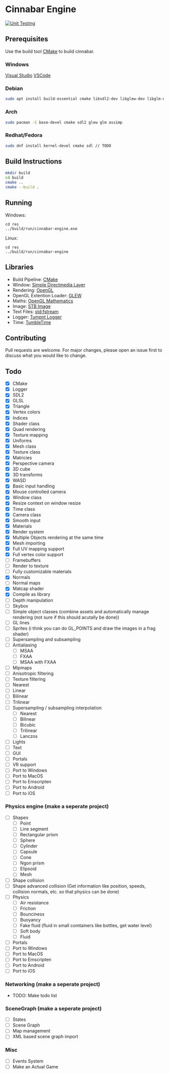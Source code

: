 # Cinnabar Engine

[![Unit Testing](https://github.com/cinnabar-engine/cinnabar/actions/workflows/UnitTests.yml/badge.svg)](https://github.com/cinnabar-engine/cinnabar/actions/workflows/UnitTests.yml)

## Prerequisites

Use the build tool [CMake](https://cmake.org/install/) to build cinnabar.

### Windows

[Visual Studio](https://visualstudio.microsoft.com/)
[VSCode](https://code.visualstudio.com/docs/cpp/config-msvc)

### Debian

```bash
sudo apt install build-essential cmake libsdl2-dev libglew-dev libglm-dev libassimp-dev
```

### Arch

```bash
sudo pacman -S base-devel cmake sdl2 glew glm assimp
```

### Redhat/Fedora

```bash
sudo dnf install kernel-devel cmake sdl // TODO
```

## Build Instructions

```bash
mkdir build
cd build
cmake ..
cmake --build .
```

## Running

Windows:

```
cd res
../build/run/cinnabar-engine.exe
```

Linux:

```
cd res
../build/run/cinnabar-engine
```

## Libraries

- Build Pipeline: [CMake](https://cmake.org/)
- Window: [Simple Directmedia Layer](https://www.libsdl.org/)
- Rendering: [OpenGL](https://www.opengl.org/)
- OpenGL Extention Loader: [GLEW](http://glew.sourceforge.net/)
- Maths: [OpenGL Mathematics](https://glm.g-truc.net/0.9.9/index.html)
- Image: [STB Image](https://github.com/nothings/stb/blob/master/stb_image.h)
- Text Files: [std:fstream](https://gcc.gnu.org/onlinedocs/libstdc++/libstdc++-html-USERS-4.2/fstream.html)
- Logger: [Tumpnt Logger](https://github.com/Tumpnt/TumpntAudio/blob/master/src/core/tpnt_log.h)
- Time: [TumbleTime](https://github.com/tumble1999/tumble-time)

## Contributing

Pull requests are welcome. For major changes, please open an issue first to discuss what you would like to change.

## Todo

- [x] CMake
- [x] Logger
- [x] SDL2
- [x] GLSL
- [x] Triangle
- [x] Vertex colors
- [x] Indices
- [x] Shader class
- [x] Quad rendering
- [x] Texture mapping
- [x] Uniforms
- [x] Mesh class
- [x] Texture class
- [x] Matricies
- [x] Perspective camera
- [x] 3D cube
- [x] 3D transforms
- [x] WASD
- [x] Basic input handling
- [x] Mouse controlled camera
- [x] Window class
- [x] Resize context on window resize
- [x] Time class
- [x] Camera class
- [x] Smooth input
- [x] Materials
- [x] Render system
- [x] Multiple Objects rendering at the same time
- [x] Mesh importing
- [x] Full UV mapping support
- [x] Full vertex color support
- [ ] Framebuffers
- [ ] Render to texture
- [ ] Fully customizable materials
- [x] Normals
- [ ] Normal maps
- [x] Matcap shader
- [x] Compile as library
- [ ] Depth manipulation
- [ ] Skybox
- [ ] Simple object classes (combine assets and automatically manage rendering (not sure if this should acutally be done))
- [ ] GL lines
- [ ] Sprites (i think you can do GL_POINTS and draw the images in a frag shader)
- [ ] Supersampling and subsampling
- [ ] Antialiasing
  - [ ] MSAA
  - [ ] FXAA
  - [ ] MSAA with FXAA
- [ ] Mipmaps
- [ ] Anisotropic filtering
- [ ] Texture filtering
- [ ] Nearest
- [ ] Linear
- [ ] Bilinear
- [ ] Trilinear
- [ ] Supersampling / subsampling interpolation
  - [ ] Nearest
  - [ ] Bilinear
  - [ ] Bicubic
  - [ ] Trilinear
  - [ ] Lanczos
- [ ] Lights
- [ ] Text
- [ ] GUI
- [ ] Portals
- [ ] VR support
- [ ] Port to Windows
- [ ] Port to MacOS
- [ ] Port to Emscripten
- [ ] Port to Android
- [ ] Port to iOS

### Physics engine (make a seperate project)

- [ ] Shapes
  - [ ] Point
  - [ ] Line segment
  - [ ] Rectangular prism
  - [ ] Sphere
  - [ ] Cylinder
  - [ ] Capsule
  - [ ] Cone
  - [ ] Ngon prism
  - [ ] Elipsoid
  - [ ] Mesh
- [ ] Shape collision
- [ ] Shape advanced collision (Get information like position, speeds, collision normals, etc. so that physics can be done)
- [ ] Physics
  - [ ] Air resistance
  - [ ] Friction
  - [ ] Bounciness
  - [ ] Buoyancy
  - [ ] Fake fluid (fluid in small comtainers like bottles, get water level)
  - [ ] Soft body
  - [ ] Fluid
- [ ] Portals
- [ ] Port to Windows
- [ ] Port to MacOS
- [ ] Port to Emscripten
- [ ] Port to Android
- [ ] Port to iOS

### Networking (make a seperate project)

- TODO: Make todo list

### SceneGraph (make a seperate project)

- [ ] States
- [ ] Scene Graph
- [ ] Map management
- [ ] XML based scene graph import

### Misc

- [ ] Events System
- [ ] Make an Actual Game
